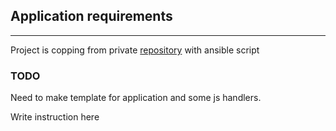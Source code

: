 ## Application requirements
****

Project is copping from private [repository](https://github.com/Kromelky/FlaskApplication) with ansible script

### TODO

Need to make template for application and some js handlers.

Write instruction here









